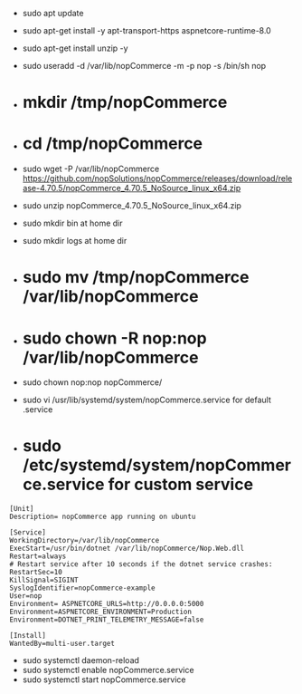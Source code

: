 * sudo apt update

* sudo apt-get install -y apt-transport-https aspnetcore-runtime-8.0

* sudo apt-get install unzip -y

* sudo useradd -d /var/lib/nopCommerce -m -p nop -s /bin/sh nop

* # mkdir /tmp/nopCommerce


* # cd /tmp/nopCommerce


* sudo wget -P /var/lib/nopCommerce https://github.com/nopSolutions/nopCommerce/releases/download/release-4.70.5/nopCommerce_4.70.5_NoSource_linux_x64.zip

* sudo unzip nopCommerce_4.70.5_NoSource_linux_x64.zip

* sudo mkdir bin  at home dir
* sudo mkdir logs  at home dir

* # sudo mv /tmp/nopCommerce /var/lib/nopCommerce
* # sudo chown -R nop:nop /var/lib/nopCommerce

* sudo chown nop:nop nopCommerce/
* sudo vi  /usr/lib/systemd/system/nopCommerce.service for default .service

* # sudo /etc/systemd/system/nopCommerce.service  for custom service

```
[Unit]
Description= nopCommerce app running on ubuntu

[Service]
WorkingDirectory=/var/lib/nopCommerce
ExecStart=/usr/bin/dotnet /var/lib/nopCommerce/Nop.Web.dll
Restart=always
# Restart service after 10 seconds if the dotnet service crashes:
RestartSec=10
KillSignal=SIGINT
SyslogIdentifier=nopCommerce-example
User=nop 
Environment= ASPNETCORE_URLS=http://0.0.0.0:5000
Environment=ASPNETCORE_ENVIRONMENT=Production
Environment=DOTNET_PRINT_TELEMETRY_MESSAGE=false

[Install]
WantedBy=multi-user.target
```
* sudo systemctl daemon-reload
* sudo systemctl enable nopCommerce.service
* sudo systemctl start nopCommerce.service